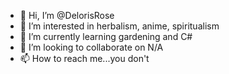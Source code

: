 - 👋 Hi, I’m @DelorisRose
- 👀 I’m interested in herbalism, anime, spiritualism
- 🌱 I’m currently learning gardening and C#
- 💞️ I’m looking to collaborate on N/A
- 📫 How to reach me...you don't

<!---
DelorisRose/DelorisRose is a ✨ special ✨ repository because its `README.md` (this file) appears on your GitHub profile.
You can click the Preview link to take a look at your changes.
--->
